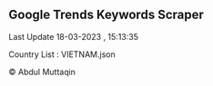 

## Google Trends Keywords Scraper 
 
Last Update 18-03-2023 , 15:13:35

Country List :
VIETNAM.json



© Abdul Muttaqin 
